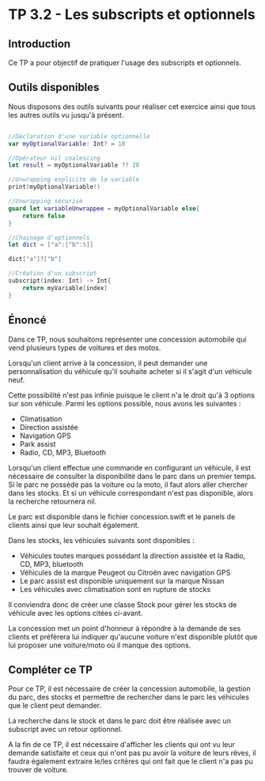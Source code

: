# TP 3.2 - Les subscripts et optionnels

## Introduction

Ce TP a pour objectif de pratiquer l'usage des subscripts et optionnels.

## Outils disponibles

Nous disposons des outils suivants pour réaliser cet exercice ainsi que tous les autres outils vu jusqu'à présent.

```swift

//Déclaration d'une variable optionnelle
var myOptionalVariable: Int? = 10

//Opérateur nil coalescing
let result = myOptionalVariable ?? 20

//Unwrapping explicite de la variable
print(myOptionalVariable!)

//Unwrapping sécurisé
guard let variableUnwrappee = myOptionalVariable else{
    return false
}

//Chainage d'optionnels
let dict = ["a":["b":5]]

dict["a"]?["b"]

//Création d'un subscript
subscript(index: Int) -> Int{
    return myVariable[index]
}

```

## Énoncé

Dans ce TP, nous souhaitons représenter une concession automobile qui vend plusieurs types de voitures et des motos.

Lorsqu'un client arrive à la concession, il peut demander une personnalisation du véhicule qu'il souhaite acheter si il s'agit d'un véhicule neuf.

Cette possibilité n'est pas infinie puisque le client n'a le droit qu'à 3 options sur son véhicule. Parmi les options possible, nous avons les suivantes :

- Climatisation
- Direction assistée
- Navigation GPS
- Park assist
- Radio, CD, MP3, Bluetooth

Lorsqu'un client effectue une commande en configurant un véhicule, il est nécessaire de consulter la disponibilité dans le parc dans un premier temps. Si le parc ne possède pas la voiture ou la moto, il faut alors aller chercher dans les stocks. Et si un véhicule correspondant n'est pas disponible, alors la recherche retournera nil.

Le parc est disponible dans le fichier concession.swift et le panels de clients ainsi que leur souhait également.

Dans les stocks, les véhicules suivants sont disponibles :

- Véhicules toutes marques possédant la direction assistée et la Radio, CD, MP3, bluetooth
- Véhicules de la marque Peugeot ou Citroën avec navigation GPS
- Le parc assist est disponible uniquement sur la marque Nissan
- Les véhicules avec climatisation sont en rupture de stocks

Il conviendra donc de créer une classe Stock pour gérer les stocks de véhicule avec les options citées ci-avant.

La concession met un point d'honneur à répondre à la demande de ses clients et préfèrera lui indiquer qu'aucune voiture n'est disponible plutôt que lui proposer une voiture/moto où il manque des options.

## Compléter ce TP

Pour ce TP, il est nécessaire de créer la concession automobile, la gestion du parc, des stocks et permettre de rechercher dans le parc les véhicules que le client peut demander.

La recherche dans le stock et dans le parc doit être réalisée avec un subscript avec un retour optionnel.

A la fin de ce TP, il est nécessaire d'afficher les clients qui ont vu leur demande satisfaite et ceux qui n'ont pas pu avoir la voiture de leurs rêves, il faudra également extraire le/les critères qui ont fait que le client n'a pas pu trouver de voiture.

